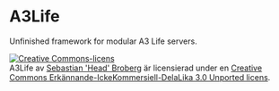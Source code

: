 A3Life
======

Unfinished framework for modular A3 Life servers.


<a rel="license" href="http://creativecommons.org/licenses/by-nc-sa/3.0/deed.sv"><img alt="Creative Commons-licens" style="border-width:0" src="http://i.creativecommons.org/l/by-nc-sa/3.0/88x31.png" /></a><br /><span xmlns:dct="http://purl.org/dc/terms/" href="http://purl.org/dc/dcmitype/Text" property="dct:title" rel="dct:type">A3Life</span> av <a xmlns:cc="http://creativecommons.org/ns#" href="https://github.com/headswe" property="cc:attributionName" rel="cc:attributionURL">Sebastian 'Head' Broberg</a> är licensierad under en <a rel="license" href="http://creativecommons.org/licenses/by-nc-sa/3.0/deed.sv">Creative Commons Erkännande-IckeKommersiell-DelaLika 3.0 Unported licens</a>.
